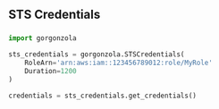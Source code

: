 ## STS Credentials

### 
```python
import gorgonzola

sts_credentials = gorgonzola.STSCredentials(
    RoleArn='arn:aws:iam::123456789012:role/MyRole'
    Duration=1200
)

credentials = sts_credentials.get_credentials()
```